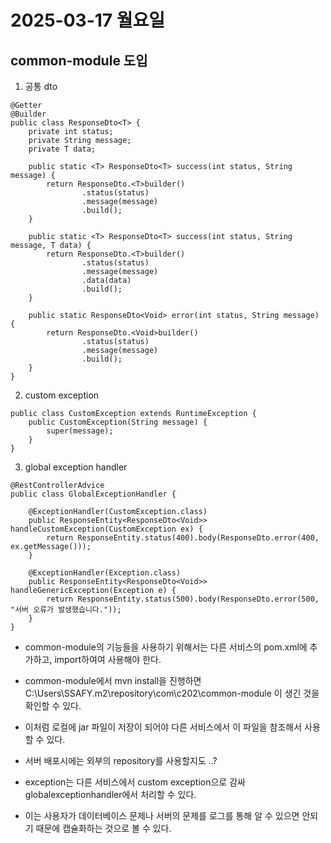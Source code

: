 # 2025-03-17 월요일

## common-module 도입
1. 공통 dto
```
@Getter
@Builder
public class ResponseDto<T> {
    private int status;
    private String message;
    private T data;

    public static <T> ResponseDto<T> success(int status, String message) {
        return ResponseDto.<T>builder()
                .status(status)
                .message(message)
                .build();
    }

    public static <T> ResponseDto<T> success(int status, String message, T data) {
        return ResponseDto.<T>builder()
                .status(status)
                .message(message)
                .data(data)
                .build();
    }

    public static ResponseDto<Void> error(int status, String message) {
        return ResponseDto.<Void>builder()
                .status(status)
                .message(message)
                .build();
    }
}
```

2. custom exception
```
public class CustomException extends RuntimeException {
    public CustomException(String message) {
        super(message);
    }
}
```

3. global exception handler
```
@RestControllerAdvice
public class GlobalExceptionHandler {

    @ExceptionHandler(CustomException.class)
    public ResponseEntity<ResponseDto<Void>> handleCustomException(CustomException ex) {
        return ResponseEntity.status(400).body(ResponseDto.error(400, ex.getMessage()));
    }

    @ExceptionHandler(Exception.class)
    public ResponseEntity<ResponseDto<Void>> handleGenericException(Exception e) {
        return ResponseEntity.status(500).body(ResponseDto.error(500, "서버 오류가 발생했습니다."));
    }
}
```

- common-module의 기능들을 사용하기 위해서는 다른 서비스의 pom.xml에 추가하고, import하여여 사용해야 한다.
- common-module에서 mvn install을 진행하면 C:\Users\SSAFY\.m2\repository\com\c202\common-module 이 생긴 것을 확인할 수 있다.
- 이처럼 로컬에 jar 파일이 저장이 되어야 다른 서비스에서 이 파일을 참조해서 사용할 수 있다.
- 서버 배포시에는 외부의 repository를 사용할지도 ..?

- exception는 다른 서비스에서 custom exception으로 감싸 globalexceptionhandler에서 처리할 수 있다.
- 이는 사용자가 데이터베이스 문제나 서버의 문제를 로그를 통해 알 수 있으면 안되기 때문에 캡슐화하는 것으로 볼 수 있다.